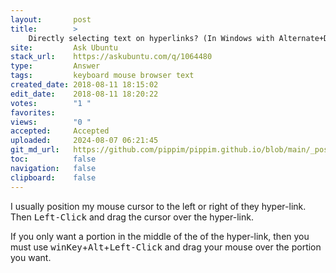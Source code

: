 ```yaml
---
layout:       post
title:        >
    Directly selecting text on hyperlinks? (In Windows with Alternate+Drag cursor, no drag/drop)
site:         Ask Ubuntu
stack_url:    https://askubuntu.com/q/1064480
type:         Answer
tags:         keyboard mouse browser text
created_date: 2018-08-11 18:15:02
edit_date:    2018-08-11 18:20:22
votes:        "1 "
favorites:    
views:        "0 "
accepted:     Accepted
uploaded:     2024-08-07 06:21:45
git_md_url:   https://github.com/pippim/pippim.github.io/blob/main/_posts/2018/2018-08-11-Directly-selecting-text-on-hyperlinks_-_In-Windows-with-Alternate_Drag-cursor_-no-drag_drop_.md
toc:          false
navigation:   false
clipboard:    false
---
```


I usually position my mouse cursor to the left or right of they hyper-link. Then <kbd>Left-Click</kbd> and drag the cursor over the hyper-link.

If you only want a portion in the middle of the of the hyper-link, then you must use <kbd>winKey</kbd>+<kbd>Alt</kbd>+<kbd>Left-Click</kbd> and drag your mouse over the portion you want.
